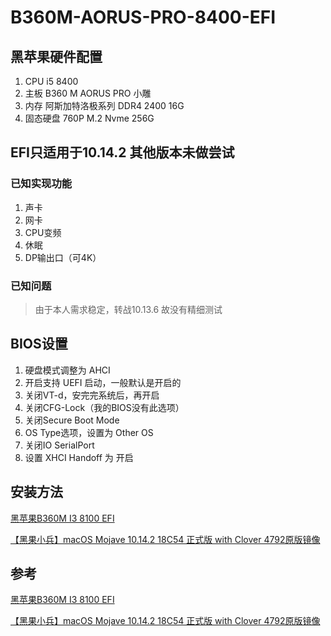 # B360M-AORUS-PRO-8400-EFI

## 黑苹果硬件配置
1. CPU i5 8400
2. 主板 B360 M AORUS PRO 小雕
3. 内存 阿斯加特洛极系列 DDR4 2400 16G
4. 固态硬盘 760P M.2 Nvme 256G

## EFI只适用于10.14.2 其他版本未做尝试
### 已知实现功能
1. 声卡
2. 网卡
3. CPU变频
4. 休眠
5. DP输出口（可4K）

### 已知问题
> 由于本人需求稳定，转战10.13.6 故没有精细测试


## BIOS设置
1. 硬盘模式调整为 AHCI
2. 开启支持 UEFI 启动，一般默认是开启的
3. 关闭VT-d，安完完系统后，再开启
4. 关闭CFG-Lock（我的BIOS没有此选项）
5. 关闭Secure Boot Mode
6. OS Type选项，设置为 Other OS
7. 关闭IO SerialPort
8. 设置 XHCI Handoff 为 开启

## 安装方法
[黑苹果B360M I3 8100 EFI](https://blog.csdn.net/flyhorstar/article/details/85242675)

[【黑果小兵】macOS Mojave 10.14.2 18C54 正式版 with Clover 4792原版镜像
](https://blog.daliansky.net/macOS-Mojave-10.14.2-18C54-official-version-with-Clover-4792-original-image.html)

## 参考
[黑苹果B360M I3 8100 EFI](https://blog.csdn.net/flyhorstar/article/details/85242675)

[【黑果小兵】macOS Mojave 10.14.2 18C54 正式版 with Clover 4792原版镜像
](https://blog.daliansky.net/macOS-Mojave-10.14.2-18C54-official-version-with-Clover-4792-original-image.html)
